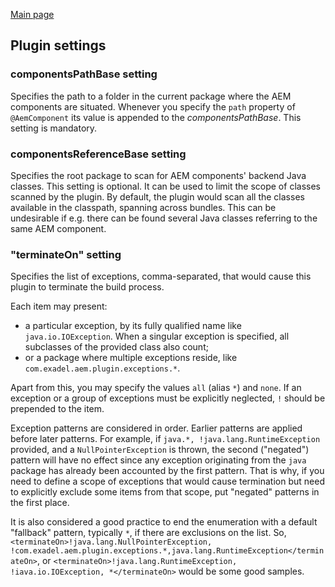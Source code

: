 [Main page](../../README.md)
## Plugin settings

### componentsPathBase setting

Specifies the path to a folder in the current package where the AEM components are situated. Whenever you specify the `path` property of `@AemComponent` its value is appended to the _componentsPathBase_. This setting is mandatory.

### componentsReferenceBase setting

Specifies the root package to scan for AEM components' backend Java classes. This setting is optional. It can be used to limit the scope of classes scanned by the plugin. By default, the plugin would scan all the classes available in the classpath, spanning across bundles. This can be undesirable if e.g. there can be found several Java classes referring to the same AEM component.

### "terminateOn" setting

Specifies the list of exceptions, comma-separated, that would cause this plugin to terminate
the build process.

Each item may present:
- a particular exception, by its fully qualified name like `java.io.IOException`. When a singular exception is specified, all subclasses of the provided class also count;
- or a package where multiple exceptions reside, like `com.exadel.aem.plugin.exceptions.*`.

Apart from this, you may specify the values `all` (alias `*`) and `none`.
If an exception or a group of exceptions must be explicitly neglected, `!` should be prepended to the item.

Exception patterns are considered in order. Earlier patterns are applied before later patterns. For example, if `java.*, !java.lang.RuntimeException` provided, and a `NullPointerException` is thrown, the second ("negated") pattern will have no effect since any exception originating from the `java` package has already been accounted by the first pattern. That is why, if you need to define a scope of exceptions that would cause termination but need to explicitly exclude some items from that scope, put "negated" patterns in the first place.

It is also considered a good practice to end the enumeration with a default "fallback" pattern, typically `*`, if there are exclusions on the list. So, `<terminateOn>!java.lang.NullPointerException, !com.exadel.aem.plugin.exceptions.*,java.lang.RuntimeException</terminateOn>`, or `<terminateOn>!java.lang.RuntimeException, !iava.io.IOException, *</terminateOn>` would be some good samples.
